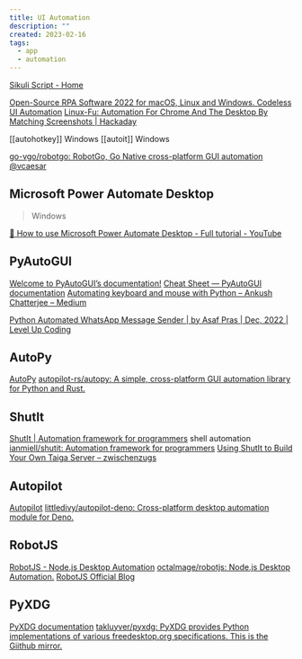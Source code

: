 ```yaml
---
title: UI Automation
description: ""
created: 2023-02-16
tags:
  - app
  - automation
---
```


[Sikuli Script - Home](http://www.sikuli.org/)

[Open-Source RPA Software 2022 for macOS, Linux and Windows. Codeless UI Automation](https://ui.vision/rpa)
[Linux-Fu: Automation For Chrome And The Desktop By Matching Screenshots | Hackaday](https://hackaday.com/2020/06/15/linux-fu-automation-for-chrome-and-the-desktop-by-matching-screenshots/)

[[autohotkey]] Windows
[[autoit]] Windows

[go-vgo/robotgo: RobotGo, Go Native cross-platform GUI automation @vcaesar](https://github.com/go-vgo/robotgo)

## Microsoft Power Automate Desktop

> Windows

[🤖 How to use Microsoft Power Automate Desktop - Full tutorial - YouTube](https://www.youtube.com/watch?v=IQ_KpBC8fwo)

## PyAutoGUI

[Welcome to PyAutoGUI’s documentation!](https://pyautogui.readthedocs.io/en/latest/)
[Cheat Sheet — PyAutoGUI documentation](https://pyautogui.readthedocs.io/en/latest/cheatsheet.html)
[Automating keyboard and mouse with Python – Ankush Chatterjee – Medium](https://medium.com/@ankushc/automating-keyboard-and-mouse-with-python-985432e4b3bf)

[Python Automated WhatsApp Message Sender | by Asaf Pras | Dec, 2022 | Level Up Coding](https://levelup.gitconnected.com/python-automated-whatsapp-message-sender-db488c8c6bc7)

## AutoPy

[AutoPy](https://www.autopy.org/)
[autopilot-rs/autopy: A simple, cross-platform GUI automation library for Python and Rust.](https://github.com/autopilot-rs/autopy)

## ShutIt

[ShutIt | Automation framework for programmers](http://ianmiell.github.io/shutit/) shell automation
[ianmiell/shutit: Automation framework for programmers](https://github.com/ianmiell/shutit)
[Using ShutIt to Build Your Own Taiga Server – zwischenzugs](https://zwischenzugs.com/2014/10/07/using-shutit-to-build-your-own-taiga-server/)

## Autopilot

[Autopilot](https://autopilot.mod.land/#/)
[littledivy/autopilot-deno: Cross-platform desktop automation module for Deno.](https://github.com/littledivy/autopilot-deno)

## RobotJS

[RobotJS - Node.js Desktop Automation](http://robotjs.io/)
[octalmage/robotjs: Node.js Desktop Automation.](https://github.com/octalmage/robotjs)
[RobotJS Official Blog](http://blog.robotjs.io/)

## PyXDG

[PyXDG documentation](https://pyxdg.readthedocs.io/en/latest/index.html)
[takluyver/pyxdg: PyXDG provides Python implementations of various freedesktop.org specifications. This is the Giithub mirror.](https://github.com/takluyver/pyxdg)
